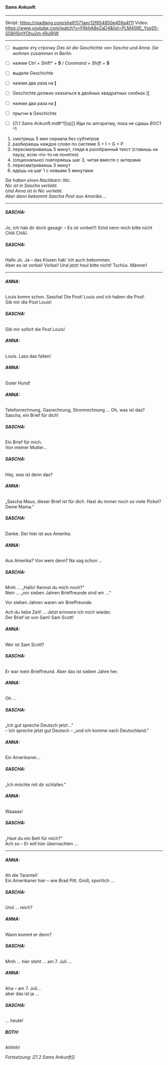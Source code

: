 #### Sams Ankunft

---
Skript: https://readlang.com/shelf/571aec12f654850e459a4f11
Video: https://www.youtube.com/watch?v=F6khA8eZaD4&list=PLM45RE_YsqS5-S58HSmYOhu2m-tRul9jW

---
- [ ] выдели эту строчку
*Das ist die Geschichte von Sascha und Anna. Sie wohnen zusammen in Berlin.*  
- [ ] нажми Ctrl + Shift* + **S** / *Command + Shift* + **S**
- [ ] выдели Geschichte
- [ ] нажми два раза на **[**
- [ ] Geschichte должно оказаться в двойных квадратных скобках [[  
- [ ] нажми два раза на **[**
- [ ] прыгни в Geschichte




- [ ] [[1.1 Sams Ankunft.md#^1|(q)]] Иди по алгоритму, пока не сдашь B1/C1 ^1
1) смотришь 5 мин сериала без субтитров 
2) разбираешь каждое слово по системе S + I + G + P
3) пересматриваешь 5 минут, глядя в разобранный текст (ставишь на паузу, если что-то не понятно)
4) (опционально) повторяешь шаг 3, читая вместе с актерами
5) пересматриваешь 5 минут
6) идешь на шаг 1 с новыми 5 минутами


*Sie haben einen Nachbarn: Nic.*  
*Nic ist in Sascha verliebt.*  
*Und Anna ist in Nic verliebt.*  
*Aber dann bekommt Sascha Post aus Amerika ...*

---
###### **SASCHA:** 
Jo, ich hab dir doch gesagt: – Es ist vorbei!!! (Und nenn mich bitte nicht CHA CHA).

###### **SASCHA:** 
Hallo Jo. Ja – das Kissen hab’ ich auch bekommen.  
Aber es ist vorbei! Vorbei! Und jetzt heul bitte nicht! Tschüs. Männer!

---

###### **ANNA:**
Louis komm schon. Sascha! Die Post! Louis und ich haben die Post!  
Gib mir die Post Louis!

###### **SASCHA:** 
Gib mir sofort die Post Louis!

###### **ANNA:**
Louis. Lass das fallen!

###### **ANNA:**
Guter Hund!

###### **ANNA:**
Telefonrechnung, Gasrechnung, Stromrechnung … Oh, was ist das?  
Sascha, ein Brief für dich!

###### **SASCHA:** 
Ein Brief für mich.  
Von meiner Mutter...

###### **SASCHA:** 
Hey, was ist denn das?

###### **ANNA:**
„Sascha Maus, dieser Brief ist für dich. Hast du immer noch so viele Pickel?  
Deine Mama.”

###### **SASCHA:** 
Danke. Der hier ist aus Amerika.

###### **ANNA:**
Aus Amerika? Von wem denn? Na sag schon ...

###### **SASCHA:** 
Mmh … „Hallo! Kennst du mich noch?“  
Nein ... „vor sieben Jahren Brieffreunde sind wir ...“

Vor sieben Jahren waren wir Brieffreunde.

Ach du liebe Zeit! ... Jetzt erinnere ich mich wieder.  
Der Brief ist von Sam! Sam Scott!

###### **ANNA:**
Wer ist Sam Scott?

###### **SASCHA:** 
Er war mein Brieffreund. Aber das ist sieben Jahre her.

###### **ANNA:**
Oh …

###### **SASCHA:** 
„Ich gut spreche Deutsch jetzt...”  
– Ich spreche jetzt gut Deutsch – „und ich komme nach Deutschland.”

###### **ANNA:**
Ein Amerikaner…

###### **SASCHA:** 
„Ich möchte mit dir schlafen.”

###### **ANNA:**
Waaaas!

###### **SASCHA:** 
„Hast du ein Bett für mich?”  
Ach so – Er will hier übernachten …

---

###### **ANNA:**
Ah die Tarantel!  
Ein Amerikaner hier – wie Brad Pitt. Groß, sportlich ...

###### **SASCHA:** 
Und … reich?

###### **ANNA:**
Wann kommt er denn?

###### **SASCHA:** 
Mmh ... hier steht ... am 7. Juli ...

###### **ANNA:**
Aha – am 7. Juli...  
aber das ist ja …

###### **SASCHA:** 
… heute!

###### **BOTH:**
Ahhhh!

*Fortsetzung: [[1.2 Sams Ankunft]]*


